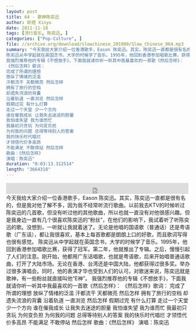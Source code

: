 ```yaml
---
layout: post
title: 64 - 歌神陈奕迅
author: 昕煜 Xinyu
date: 2011-11-18
tags: [流行音乐, 陈奕迅, ]
categories: ["Pop-Culture", ]
file: //archive.org/download/slowchinese_201909/Slow_Chinese_064.mp3
summary: "今天我给大家介绍一位香港歌手，Eason 陈奕迅。其实，陈奕迅一直都是很有名的，但是我对他了解不多，因为我不经常听流行歌曲。以前我去KTV的时候听过陈奕迅的几首歌，但没有听过他的其他歌曲，所以也就一直没有对他很感兴趣。但是我身边一直有几个很喜欢陈奕迅的“粉丝”，在他们的影响下，我试着听了听陈奕迅的歌。没想到，一听就让我就着迷了。无论是他唱的国语歌（普通话）还是粤语歌（广东话），都让我很喜欢，基本上每首歌都是朗朗上口的好歌，而且歌词写得也很有感觉。
陈奕迅从中学起就在英国念书，大学的时候学了音乐。1995年，他回到香港参加唱歌比赛，获得了冠军。第二年，他就推出了专辑。之后，慢慢引起了人们的注意。刚开始，他都用广东话唱歌，也就是粤语歌，后来开始唱普通话歌曲，打开了大陆市场。无论在香港、台湾还是中国大陆，他都获得过很多奖。举办过很多演唱会。同时，他的表演才华也受到人们的认可。对歌迷来说，陈奕迅就是歌神，有一些粉丝就直接叫他“E神”。
我强烈推荐他的专辑《不想放手》，下面我就请你听一听其中我最喜欢的一首歌《然后怎样》：
《然后怎样》歌词：
完成了所谓的理想
放纵了情绪的泛滥
汗都流干 天都微亮 然后怎样
拥有了旅行的空档
却遗失流浪的背囊
沿着轨道 一直浏览 然后怎样
假期过完 有什么打算
走过一个天堂 少一个方向
谁在催我成长 让我失去迷途的胆量
我怕谁失望 我为谁而忙
我最初只贪玩 为何变负担
为何我的问题 总得等待别人的答案
我的快乐时代唱烂
才领悟代价多高昂
不能满足 不敢停站 然后怎样
歌曲：《然后怎样》
演唱：陈奕迅"
duration: "0:03:13.312514"
length: "3664318"
---
```


<iframe src="https://archive.org/embed/slowchinese_201909/Slow_Chinese_064.mp3" width="500" height="30" frameborder="0" webkitallowfullscreen="true" mozallowfullscreen="true" allowfullscreen></iframe>
今天我给大家介绍一位香港歌手，Eason 陈奕迅。其实，陈奕迅一直都是很有名的，但是我对他了解不多，因为我不经常听流行歌曲。以前我去KTV的时候听过陈奕迅的几首歌，但没有听过他的其他歌曲，所以也就一直没有对他很感兴趣。但是我身边一直有几个很喜欢陈奕迅的“粉丝”，在他们的影响下，我试着听了听陈奕迅的歌。没想到，一听就让我就着迷了。无论是他唱的国语歌（普通话）还是粤语歌（广东话），都让我很喜欢，基本上每首歌都是朗朗上口的好歌，而且歌词写得也很有感觉。
陈奕迅从中学起就在英国念书，大学的时候学了音乐。1995年，他回到香港参加唱歌比赛，获得了冠军。第二年，他就推出了专辑。之后，慢慢引起了人们的注意。刚开始，他都用广东话唱歌，也就是粤语歌，后来开始唱普通话歌曲，打开了大陆市场。无论在香港、台湾还是中国大陆，他都获得过很多奖。举办过很多演唱会。同时，他的表演才华也受到人们的认可。对歌迷来说，陈奕迅就是歌神，有一些粉丝就直接叫他“E神”。
我强烈推荐他的专辑《不想放手》，下面我就请你听一听其中我最喜欢的一首歌《然后怎样》：
《然后怎样》歌词：
完成了所谓的理想
放纵了情绪的泛滥
汗都流干 天都微亮 然后怎样
拥有了旅行的空档
却遗失流浪的背囊
沿着轨道 一直浏览 然后怎样
假期过完 有什么打算
走过一个天堂 少一个方向
谁在催我成长 让我失去迷途的胆量
我怕谁失望 我为谁而忙
我最初只贪玩 为何变负担
为何我的问题 总得等待别人的答案
我的快乐时代唱烂
才领悟代价多高昂
不能满足 不敢停站 然后怎样
歌曲：《然后怎样》
演唱：陈奕迅